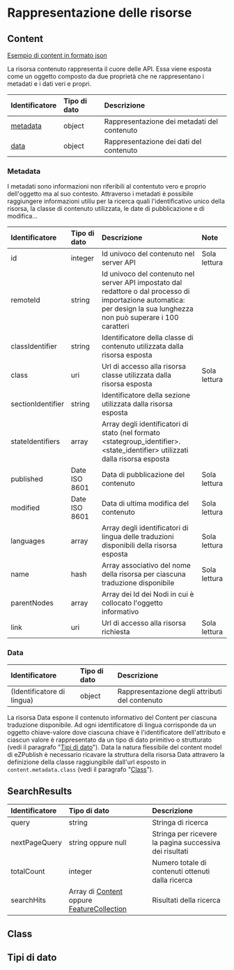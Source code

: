 # Rappresentazione delle risorse

## Content

[Esempio di content in formato json](example/content.json)

La risorsa contenuto rappresenta il cuore delle API. Essa viene esposta come un oggetto composto da due proprietà che ne rappresentano i metadati e i dati veri e propri.

| Identificatore| Tipo di dato  | Descrizione                                 |
|:------------- |:---------------|:--------------------------------------------|
| [metadata](#metadata)      | object        | Rappresentazione dei metadati del contenuto |
| [data](#data)          | object        | Rappresentazione dei dati del contenuto     |

### Metadata

I metadati sono informazioni non riferibili al contentuto vero e proprio dell'oggetto ma al suo contesto. Attraverso i metadati è possibile raggiungere informazioni utiliu per la ricerca quali l'identificativo unico della risorsa, la classe di contenuto utilizzata, le date di pubblicazione e di modifica...

| Identificatore| Tipo di dato  | Descrizione                                 | Note |
|:------------- |:---------------|:-----------------------------------------|:----|
| id            | integer       | Id univoco del contenuto nel server API     | Sola lettura |
| remoteId      | string        | Id univoco del contenuto nel server API impostato dal redattore o dal processo di importazione automatica: per design la sua lunghezza non può superare i 100 caratteri     | |
| classIdentifier  | string       | Identificatore della classe di contenuto utilizzata dalla risorsa esposta     | |
| class  | uri       | Url di accesso alla risorsa classe utilizzata dalla risorsa esposta     | Sola lettura |
| sectionIdentifier            | string       | Identificatore della sezione utilizzata dalla risorsa esposta     | |
| stateIdentifiers            | array       | Array degli identificatori di stato (nel formato <stategroup_identifier>.<state_identifier>  utilizzati dalla risorsa esposta   | |
| published            | Date ISO 8601   | Data di pubblicazione del contenuto     | Sola lettura |
| modified            | Date ISO 8601   | Data di ultima modifica del contenuto     | Sola lettura |
| languages            | array   | Array degli identificatori di lingua delle traduzioni disponibili della risorsa esposta     | Sola lettura |
| name | hash | Array associativo del nome della risorsa per ciascuna traduzione disponibile | Sola lettura |
| parentNodes            | array       | Array dei Id dei Nodi in cui è collocato l'oggetto informativo     | |
| link            | uri       | Url di accesso alla risorsa richiesta     | Sola lettura |

### Data

| Identificatore| Tipo di dato  | Descrizione                                 |
|:------------- |:---------------|:--------------------------------------------|
| (Identificatore di lingua)      | object        | Rappresentazione degli attributi del contenuto |

La risorsa Data espone il contenuto informativo del Content per ciascuna traduzione disponibile. Ad ogni identificatore di lingua corrisponde da un oggetto chiave-valore dove ciascuna chiave è l'identificatore dell'attributo e ciascun valore è rappresentato da un tipo di dato primitivo o strutturato (vedi il paragrafo "[Tipi di dato](#tipi-di-dato)").
Data la natura flessibile del content model di eZPublish è necessario ricavare la struttura della risorsa Data attravero la definizione della classe raggiungibile dall'url esposto in ```content.metadata.class``` (vedi il paragrafo "[Class](#class)").


## SearchResults
| Identificatore| Tipo di dato  | Descrizione                                 |
|:------------- |:---------------|:--------------------------------------------|
| query      | string        | Stringa di ricerca |
| nextPageQuery          | string oppure null        | Stringa per ricevere la pagina successiva dei risultati      |
| totalCount      | integer        | Numero totale di contenuti ottenuti dalla ricerca |
| searchHits      | Array di [Content](05-resources#content) oppure [FeatureCollection](http://geojson.org/geojson-spec.html#feature-collection-objects)        | Risultati della ricerca |

## Class

## Tipi di dato
